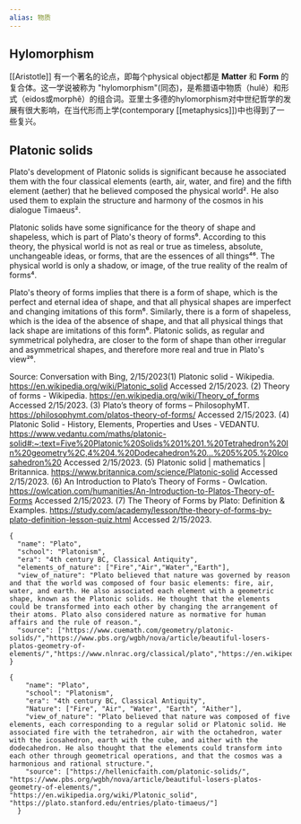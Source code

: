 ```yaml
---
alias: 物质
---
```


## Hylomorphism
 [[Aristotle]] 有一个著名的论点，即每个physical object都是 **Matter** 和 **Form** 的复合体。这一学说被称为 "hylomorphism"(同态)，是希腊语中物质（hulê）和形式（eidos或morphê）的组合词。亚里士多德的hylomorphism对中世纪哲学的发展有很大影响，在当代形而上学(contemporary [[metaphysics]])中也得到了一些复兴。


## Platonic solids
Plato's development of Platonic solids is significant because he associated them with the four classical elements (earth, air, water, and fire) and the fifth element (aether) that he believed composed the physical world². He also used them to explain the structure and harmony of the cosmos in his dialogue Timaeus².

Platonic solids have some significance for the theory of shape and shapeless, which is part of Plato's theory of forms⁶. According to this theory, the physical world is not as real or true as timeless, absolute, unchangeable ideas, or forms, that are the essences of all things⁴⁶. The physical world is only a shadow, or image, of the true reality of the realm of forms⁴.

Plato's theory of forms implies that there is a form of shape, which is the perfect and eternal idea of shape, and that all physical shapes are imperfect and changing imitations of this form⁶. Similarly, there is a form of shapeless, which is the idea of the absence of shape, and that all physical things that lack shape are imitations of this form⁶. Platonic solids, as regular and symmetrical polyhedra, are closer to the form of shape than other irregular and asymmetrical shapes, and therefore more real and true in Plato's view²⁶.

Source: Conversation with Bing, 2/15/2023(1) Platonic solid - Wikipedia. https://en.wikipedia.org/wiki/Platonic_solid Accessed 2/15/2023.
(2) Theory of forms - Wikipedia. https://en.wikipedia.org/wiki/Theory_of_forms Accessed 2/15/2023.
(3) Plato’s theory of forms – PhilosophyMT. https://philosophymt.com/platos-theory-of-forms/ Accessed 2/15/2023.
(4) Platonic Solid - History, Elements, Properties and Uses - VEDANTU. https://www.vedantu.com/maths/platonic-solid#:~:text=Five%20Platonic%20Solids%201%201.%20Tetrahedron%20In%20geometry%2C,4%204.%20Dodecahedron%20...%205%205.%20Icosahedron%20 Accessed 2/15/2023.
(5) Platonic solid | mathematics | Britannica. https://www.britannica.com/science/Platonic-solid Accessed 2/15/2023.
(6) An Introduction to Plato’s Theory of Forms - Owlcation. https://owlcation.com/humanities/An-Introduction-to-Platos-Theory-of-Forms Accessed 2/15/2023.
(7) The Theory of Forms by Plato: Definition & Examples. https://study.com/academy/lesson/the-theory-of-forms-by-plato-definition-lesson-quiz.html Accessed 2/15/2023.
```
{
  "name": "Plato",
  "school": "Platonism",
  "era": "4th century BC, Classical Antiquity",
  "elements_of_nature": ["Fire","Air","Water","Earth"],
  "view_of_nature": "Plato believed that nature was governed by reason and that the world was composed of four basic elements: fire, air, water, and earth. He also associated each element with a geometric shape, known as the Platonic solids. He thought that the elements could be transformed into each other by changing the arrangement of their atoms. Plato also considered nature as normative for human affairs and the rule of reason.",
  "source": ["https://www.cuemath.com/geometry/platonic-solids/","https://www.pbs.org/wgbh/nova/article/beautiful-losers-platos-geometry-of-elements/","https://www.nlnrac.org/classical/plato","https://en.wikipedia.org/wiki/Classical_element"]
}
```

```
{
    "name": "Plato",
    "school": "Platonism",
    "era": "4th century BC, Classical Antiquity",
    "Nature": ["Fire", "Air", "Water", "Earth", "Aither"],
    "view_of_nature": "Plato believed that nature was composed of five elements, each corresponding to a regular solid or Platonic solid. He associated fire with the tetrahedron, air with the octahedron, water with the icosahedron, earth with the cube, and aither with the dodecahedron. He also thought that the elements could transform into each other through geometrical operations, and that the cosmos was a harmonious and rational structure.",
    "source": ["https://hellenicfaith.com/platonic-solids/", "https://www.pbs.org/wgbh/nova/article/beautiful-losers-platos-geometry-of-elements/", "https://en.wikipedia.org/wiki/Platonic_solid", "https://plato.stanford.edu/entries/plato-timaeus/"]
  }
```



